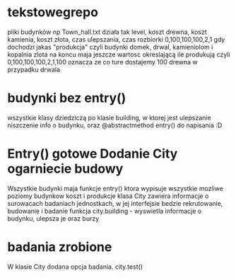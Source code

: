# tekstowegrepo

pliki budynków np
Town_hall.txt działa tak
level, koszt drewna, koszt kamienia, koszt złota, czas ulepszania, czas rozbiorki
0,100,100,100,2,1
gdy dochodzi jakas "produkcja" czyli budynki domek, drwal, kamieniolom i kopalnia zlota na koncu maja jeszcze wartosc okreslającą ile produkują czyli
0,100,100,100,2,1,100 oznacza ze co ture dostajemy 100 drewna w przypadku drwala



# budynki bez entry()
wszystkie klasy dziedziczą po klasie building, w ktorej jest ulepszanie niszczenie info o budynku, oraz @abstractmethod entry() do napisania :D

# Entry() gotowe Dodanie City ogarniecie budowy
Wszystkie budynki maja funkcje entry() ktora wypisuje wszystkie mozliwe poziomy budynkow koszt i produkcje
klasa City zawiera informacje o surowacach badaniach jednostkach, w jej interfejsie bedzie rekrutowanie, budowanie i badanie
funkcja city.building - wyswietla informacje o budynku, ulepsza je oraz burzy

# badania zrobione
W klasie City dodana opcja badania. city.test()
